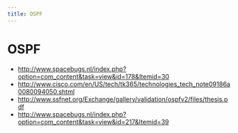 ```yaml
---
title: OSPF
---
```


# OSPF

* http://www.spacebugs.nl/index.php?option=com_content&task=view&id=178&Itemid=30
* http://www.cisco.com/en/US/tech/tk365/technologies_tech_note09186a0080094050.shtml
* http://www.ssfnet.org/Exchange/gallery/validation/ospfv2/files/thesis.pdf
* http://www.spacebugs.nl/index.php?option=com_content&task=view&id=217&Itemid=39

